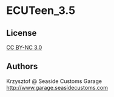 # ECUTeen_3.5
## License

[CC BY-NC 3.0](https://creativecommons.org/licenses/by-nc/3.0/)

## Authors

Krzysztof @ Seaside Customs Garage
http://www.garage.seasidecustoms.com
